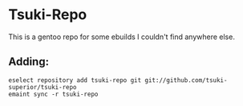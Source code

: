# Tsuki-Repo

This is a gentoo repo for some ebuilds I couldn't find anywhere else.


## Adding:

```
eselect repository add tsuki-repo git git://github.com/tsuki-superior/tsuki-repo
emaint sync -r tsuki-repo
```